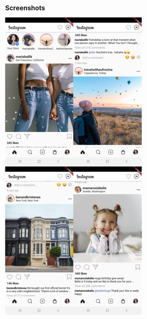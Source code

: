 ## Screenshots
<img src="screenshots/screenshot1.jpg" height="480px"><img src="screenshots/screenshot2.jpg" height="480px" >
<img src="screenshots/screenshot3.jpg" height="480px" ><img src="screenshots/screenshot4.jpg" height="480px" >
